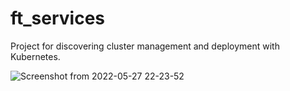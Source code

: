 # ft_services
Project for discovering cluster management and deployment with Kubernetes.

![Screenshot from 2022-05-27 22-23-52](https://user-images.githubusercontent.com/76565555/170777157-35351d5d-bc8e-440a-8865-7e1c5ef8e27a.png)
